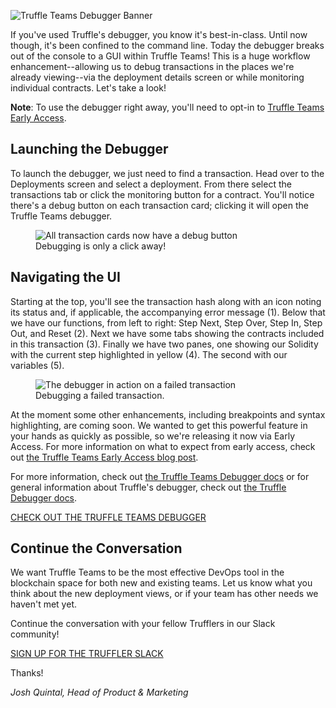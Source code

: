 ![Truffle Teams Debugger Banner](/img/blog/debug-quickly-and-in-context-with-truffle-teams-new-debugger/blog-header.png)

If you've used Truffle's debugger, you know it's best-in-class. Until now though, it's been confined to the command line. Today the debugger breaks out of the console to a GUI within Truffle Teams! This is a huge workflow enhancement--allowing us to debug transactions in the places we're already viewing--via the deployment details screen or while monitoring individual contracts. Let's take a look!

<p class="alert alert-info">
  <i class="fas fa-info-circle"></i> <strong>Note</strong>: To use the debugger right away, you'll need to opt-in to <a href="/blog/try-new-features-first-with-truffle-teams-early-access">Truffle Teams Early Access</a>.
</p>

## Launching the Debugger

To launch the debugger, we just need to find a transaction. Head over to the Deployments screen and select a deployment. From there select the transactions tab or click the monitoring button for a contract. You'll notice there's a debug button on each transaction card; clicking it will open the Truffle Teams debugger.

</div></div></div>

<figure class="breakout">
  <img class="mb-4 w-100 w-md-70 figure-shadow" src="/img/blog/debug-quickly-and-in-context-with-truffle-teams-new-debugger/teams-debugger-1.png" alt="All transaction cards now have a debug button">
  <figcaption class="text-center font-italic">Debugging is only a click away!</figcaption>
</figure>

<div class="container container-post"><div class="row justify-content-center"><div class="col">

## Navigating the UI

Starting at the top, you'll see the transaction hash along with an icon noting its status and, if applicable, the accompanying error message (1). Below that we have our functions, from left to right: Step Next, Step Over, Step In, Step Out, and Reset (2). Next we have some tabs showing the contracts included in this transaction (3). Finally we have two panes, one showing our Solidity with the current step highlighted in yellow (4). The second with our variables (5).

</div></div></div>

<figure class="breakout">
  <img class="mb-4 w-100 figure-shadow" src="/img/blog/debug-quickly-and-in-context-with-truffle-teams-new-debugger/teams-debugger-2.png" alt="The debugger in action on a failed transaction">
  <figcaption class="text-center font-italic">Debugging a failed transaction.</figcaption>
</figure>

<div class="container container-post"><div class="row justify-content-center"><div class="col">

At the moment some other enhancements, including breakpoints and syntax highlighting, are coming soon. We wanted to get this powerful feature in your hands as quickly as possible, so we're releasing it now via Early Access. For more information on what to expect from early access, check out [the Truffle Teams Early Access blog post](/blog/try-new-features-first-with-truffle-teams-early-access).

For more information, check out [the Truffle Teams Debugger docs](/docs/teams/debugger/debugging-a-transaction) or for general information about Truffle's debugger, check out [the Truffle Debugger docs](/docs/truffle/getting-started/debugging-your-contracts).

<div class="mt-12 text-center">
  <a class="btn btn-truffle mt-3" href="https://my.truffleteams.com/" target="_blank">CHECK OUT THE TRUFFLE TEAMS DEBUGGER</a>
</div>

## Continue the Conversation

We want Truffle Teams to be the most effective DevOps tool in the blockchain space for both new and existing teams. Let us know what you think about the new deployment views, or if your team has other needs we haven't met yet.

Continue the conversation with your fellow Trufflers in our Slack community!

<div class="mt-12 text-center">
  <a class="btn btn-truffle mt-3" href="https://join.slack.com/t/truffle-community/shared_invite/zt-8wab0bnl-KcugRAqsY9yeNJYcnanfLA" target="_blank">SIGN UP FOR THE TRUFFLER SLACK</a>
</div>

Thanks!

_Josh Quintal, Head of Product & Marketing_

